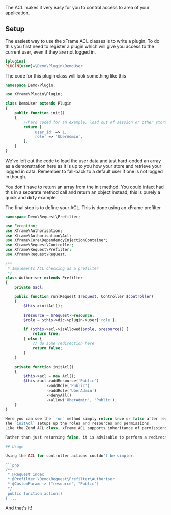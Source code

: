 The ACL makes it very easy for you to control access to area of your application.

## Setup

The easiest way to use the xFrame ACL classes is to write a plugin.
To do this you first need to register a plugin which will give you access to the current user, even if they are not logged in.

```ini
[plugins]
PLUGIN[user]=\Demo\Plugin\DemoUser
```

The code for this plugin class will look something like this

```php
namespace Demo\Plugin;

use Xframe\Plugin\Plugin;

class DemoUser extends Plugin
{
    public function init()
    {
        //hard coded for an example, load out of session or other storage here
        return [
            'user_id' => 1,
            'role' => 'UberAdmin',
        ];
    }
}
```

We've left out the code to load the user data and just hard-coded an array as a demonstration here as it is up to you how your store and retrieve your logged in data.
Remember to fall-back to a default user if one is not logged in though.

You don't have to return an array from the init method.
You could infact had this in a separate method call and return an object instead, this is purely a quick and dirty example.

The final step is to define your ACL.
This is done using an xFrame prefilter.

```php
namespace Demo\Request\Prefilter;

use Exception;
use Xframe\Authorisation;
use Xframe\Authorisation\Acl;
use Xframe\Core\DependencyInjectionContainer;
use Xframe\Request\Controller;
use Xframe\Request\Prefilter;
use Xframe\Request\Request;

/**
 * Implements ACL checking as a prefilter
 */
class Authoriser extends Prefilter
{
    private $acl;

    public function run(Request $request, Controller $controller)
    {
        $this->initAcl();

        $resource = $request->resource;
        $role = $this->dic->plugin->user['role'];

        if ($this->acl->isAllowed($role, $resource)) {
            return true;
        } else {
            // do some redirection here
            return false;
        }
    }

    private function initAcl()
    {
        $this->acl = new Acl();
        $this->acl->addResource('Public')
                  ->addRole('Public')
                  ->addRole('UberAdmin')
                  ->denyAll()
                  ->allow('UberAdmin', 'Public');
    }
}

Here you can see the `run` method simply return true or false after reading in the user role from the plugin we made earlier and checking it against the acl for the current resource.
The `initAcl` setups up the roles and resources and permissions.
Like the Zend_ACL class, xFrame ACL supports inheritance of permissions for roles and resources.

Rather than just returning false, it is advisable to perform a redirect to a 403 page.

## Usage

Using the ACL for controller actions couldn't be simpler:

```php
/**
 * @Request index
 * @Prefilter \Demo\Request\Prefilter\Authoriser
 * @CustomParam -> ["resource", "Public"]
 */
 public function action()
{ ...
```

And that's it!
